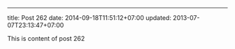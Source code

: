---
title: Post 262
date: 2014-09-18T11:51:12+07:00
updated: 2013-07-07T23:13:47+07:00

This is content of post 262